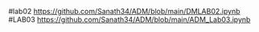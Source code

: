 #lab02 https://github.com/Sanath34/ADM/blob/main/DMLAB02.ipynb
#LAB03 https://github.com/Sanath34/ADM/blob/main/ADM_Lab03.ipynb
